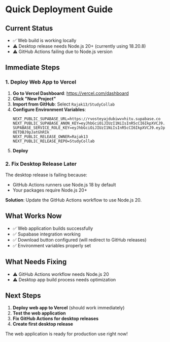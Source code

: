 # Quick Deployment Guide

## Current Status
- ✅ Web build is working locally
- ⚠️ Desktop release needs Node.js 20+ (currently using 18.20.8)
- ⚠️ GitHub Actions failing due to Node.js version

## Immediate Steps

### 1. Deploy Web App to Vercel

1. **Go to Vercel Dashboard**: https://vercel.com/dashboard
2. **Click "New Project"**
3. **Import from GitHub**: Select `Rajak13/StudyCollab`
4. **Configure Environment Variables**:
   ```
   NEXT_PUBLIC_SUPABASE_URL=https://rvosteyajdubiwvvhitu.supabase.co
   NEXT_PUBLIC_SUPABASE_ANON_KEY=eyJhbGciOiJIUzI1NiIsInR5cCI6IkpXVCJ9.eyJpc3MiOiJzdXBhYmFzZSIsInJlZiI6InJ2b3N0ZXlhamR1Yml3dnZoaXR1Iiwicm9sZSI6ImFub24iLCJpYXQiOjE3NTI5MzYzNzQsImV4cCI6MjA2ODUxMjM3NH0.Pyby3MPmFWHNJ3ijLhZGwTD8DhCa1Ibd9L5iUMcrljI
   SUPABASE_SERVICE_ROLE_KEY=eyJhbGciOiJIUzI1NiIsInR5cCI6IkpXVCJ9.eyJpc3MiOiJzdXBhYmFzZSIsInJlZiI6InJ2b3N0ZXlhamR1Yml3dnZoaXR1Iiwicm9sZSI6InNlcnZpY2Vfcm9sZSIsImlhdCI6MTc1MjkzNjM3NCwiZXhwIjoyMDY4NTEyMzc0fQ.mEORDzI8AiNXAUZicrfvzUBHI9-0ETDBJ9pJatGhRIk
   NEXT_PUBLIC_RELEASE_OWNER=Rajak13
   NEXT_PUBLIC_RELEASE_REPO=StudyCollab
   ```
5. **Deploy**

### 2. Fix Desktop Release Later

The desktop release is failing because:
- GitHub Actions runners use Node.js 18 by default
- Your packages require Node.js 20+

**Solution**: Update the GitHub Actions workflow to use Node.js 20.

## What Works Now

- ✅ Web application builds successfully
- ✅ Supabase integration working
- ✅ Download button configured (will redirect to GitHub releases)
- ✅ Environment variables properly set

## What Needs Fixing

- ⚠️ GitHub Actions workflow needs Node.js 20
- ⚠️ Desktop app build process needs optimization

## Next Steps

1. **Deploy web app to Vercel** (should work immediately)
2. **Test the web application**
3. **Fix GitHub Actions for desktop releases**
4. **Create first desktop release**

The web application is ready for production use right now!